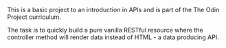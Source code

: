 This is a basic project to an introduction in APIs and is part of the The Odin Project curriculum.

The task is to quickly build a pure vanilla RESTful resource where the controller method will render data instead of HTML - a data producing API.
